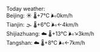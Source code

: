 Today weather:  
Beijing: ☀️   🌡️+7°C 🌬️0km/h  
Tianjin: 🌫  🌡️+6°C 🌬️←4km/h  
Shijiazhuang: ☁️   🌡️+13°C 🌬️↘3km/h  
Tangshan: ☁️   🌡️+8°C 🌬️←7km/h  

